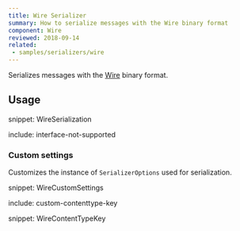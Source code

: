 ```yaml
---
title: Wire Serializer
summary: How to serialize messages with the Wire binary format
component: Wire
reviewed: 2018-09-14
related:
 - samples/serializers/wire
---
```


Serializes messages with the [Wire](https://github.com/akkadotnet/Wire) binary format.


## Usage

snippet: WireSerialization

include: interface-not-supported


### Custom settings

Customizes the instance of `SerializerOptions` used for serialization.

snippet: WireCustomSettings


include: custom-contenttype-key

snippet: WireContentTypeKey
